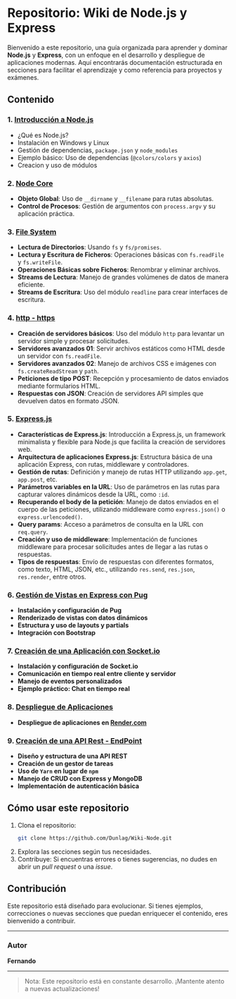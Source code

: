 # Repositorio: Wiki de Node.js y Express

Bienvenido a este repositorio, una guía organizada para aprender y dominar **Node.js** y **Express**, con un enfoque en el desarrollo y despliegue de aplicaciones modernas. Aquí encontrarás documentación estructurada en secciones para facilitar el aprendizaje y como referencia para proyectos y exámenes.

## Contenido

### 1. [Introducción a Node.js](introduccion-nodejs.md)
- ¿Qué es Node.js?
- Instalación en Windows y Linux
- Gestión de dependencias, `package.json` y `node_modules`
- Ejemplo básico: Uso de dependencias (`@colors/colors` y `axios`)
- Creacion y uso de módulos

### 2. [Node Core](node-core.md)
- **Objeto Global**: Uso de `__dirname` y `__filename` para rutas absolutas.
- **Control de Procesos**: Gestión de argumentos con `process.argv` y su aplicación práctica.

### 3. [File System](file-system.md)
- **Lectura de Directorios**: Usando `fs` y `fs/promises`.
- **Lectura y Escritura de Ficheros**: Operaciones básicas con `fs.readFile` y `fs.writeFile`.
- **Operaciones Básicas sobre Ficheros**: Renombrar y eliminar archivos.
- **Streams de Lectura**: Manejo de grandes volúmenes de datos de manera eficiente.
- **Streams de Escritura**: Uso del módulo `readline` para crear interfaces de escritura.

### 4. [http - https](http-https.md)
- **Creación de servidores básicos**: Uso del módulo `http` para levantar un servidor simple y procesar solicitudes.
- **Servidores avanzados 01**: Servir archivos estáticos como HTML desde un servidor con `fs.readFile`.
- **Servidores avanzados 02**: Manejo de archivos CSS e imágenes con `fs.createReadStream` y `path`.
- **Peticiones de tipo POST**: Recepción y procesamiento de datos enviados mediante formularios HTML.
- **Respuestas con JSON**: Creación de servidores API simples que devuelven datos en formato JSON.

### 5. [Express.js](express.md)
- **Características de Express.js**: Introducción a Express.js, un framework minimalista y flexible para Node.js que facilita la creación de servidores web.
- **Arquitectura de aplicaciones Express.js**: Estructura básica de una aplicación Express, con rutas, middleware y controladores.
- **Gestión de rutas**: Definición y manejo de rutas HTTP utilizando `app.get`, `app.post`, etc.
- **Parámetros variables en la URL**: Uso de parámetros en las rutas para capturar valores dinámicos desde la URL, como `:id`.
- **Recuperando el body de la petición**: Manejo de datos enviados en el cuerpo de las peticiones, utilizando middleware como `express.json()` o `express.urlencoded()`.
- **Query params**: Acceso a parámetros de consulta en la URL con `req.query`.
- **Creación y uso de middleware**: Implementación de funciones middleware para procesar solicitudes antes de llegar a las rutas o respuestas.
- **Tipos de respuestas**: Envío de respuestas con diferentes formatos, como texto, HTML, JSON, etc., utilizando `res.send`, `res.json`, `res.render`, entre otros.

### 6. [Gestión de Vistas en Express con Pug](gestion-vistas-pug.md)
- **Instalación y configuración de Pug**
- **Renderizado de vistas con datos dinámicos**
- **Estructura y uso de layouts y partials**
- **Integración con Bootstrap**

### 7. [Creación de una Aplicación con Socket.io](socket-io.md)
- **Instalación y configuración de Socket.io**
- **Comunicación en tiempo real entre cliente y servidor**
- **Manejo de eventos personalizados**
- **Ejemplo práctico: Chat en tiempo real**

### 8. [Despliegue de Aplicaciones](despliegue.md)
- **Despliegue de aplicaciones en [Render.com](https://render.com/)**

### 9. [Creación de una API Rest - EndPoint](api-rest.md)
- **Diseño y estructura de una API REST**
- **Creación de un gestor de tareas**
- **Uso de `Yarn` en lugar de `npm`**
- **Manejo de CRUD con Express y MongoDB**
- **Implementación de autenticación básica**

## Cómo usar este repositorio
1. Clona el repositorio:
   ```bash
   git clone https://github.com/Dunlag/Wiki-Node.git
   ```
2. Explora las secciones según tus necesidades.
3. Contribuye: Si encuentras errores o tienes sugerencias, no dudes en abrir un *pull request* o una *issue*.

## Contribución
Este repositorio está diseñado para evolucionar. Si tienes ejemplos, correcciones o nuevas secciones que puedan enriquecer el contenido, eres bienvenido a contribuir.

---

### Autor
**Fernando**  

---

> Nota: Este repositorio está en constante desarrollo. ¡Mantente atento a nuevas actualizaciones!

